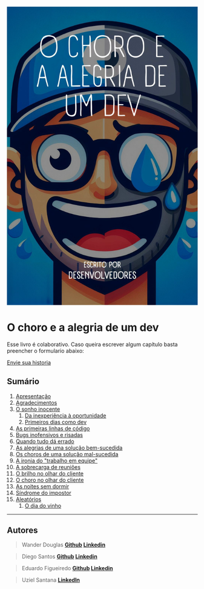 
![capa do livro](/src/cover.jpg "Capa do livro")

# O choro e a alegria de um dev

Esse livro é colaborativo. Caso queira escrever algum capítulo basta preencher o formulario abaixo:

[Envie sua historia](https://docs.google.com/forms/d/e/1FAIpQLSdfLAwDK2ny4LI49HVn9CAUBkEfp8nf-p_PBd-OCmgFU80-iQ/viewform?usp=sf_link)



## Sumário

1. [Apresentação](pages/apresentacao.md)
2. [Agradecimentos](pages/agradecimentos.md)
3. [O sonho inocente](pages/1-o-sonho-inocente.md)
    1. [Da inexperiência à oportunidade](pages/1/da-inexperiencia-a-oportunidade.md)
    2. [Primeiros dias como dev ](pages/1/primeiros-dias-como-dev.md)
4. [As primeiras linhas de código](pages/2-as-primeiras-linhas-de-codigo.md)
5. [Bugs inofensivos e risadas](pages/3-bugs-inofensivos-e-risadas.md)
6. [Quando tudo dá errado](pages/4-quando-tudo-da-errado.md)
7. [As alegrias de uma solução bem-sucedida](pages/5-as-alegrias-de-uma-solucao-bem-sucedida.md)
8. [Os choros de uma solução mal-sucedida](pages/6-os-choros-de-uma-solucao-mal-sucedida.md)
9. [A ironia do "trabalho em equipe"](pages/7-a-ironia-do-trabalho-em-equipe.md)
10. [A sobrecarga de reuniões](pages/8-a-sobrecarga-de-reunioes.md)
11. [O brilho no olhar do cliente](pages/9-o-brilho-no-olhar-do-cliente.md)
12. [O choro no olhar do cliente](pages/10-o-choro-no-olhar-do-cliente.md)
13. [As noites sem dormir](pages/11-as-noites-sem-dormir.md)
14. [Síndrome do impostor](pages/12-sindrome-do-impostor.md)
15. [Aleatórios](pages/13-aleatorios.md)
    1. [O dia do vinho](pages/13/o-dia-do-vinho.md)


-- --

## Autores


> Wander Douglas **[Github](https://github.com/wander4747) [Linkedin](https://www.linkedin.com/in/wander-douglas/)**

> Diego Santos **[Github](https://github.com/DiegoSantosWS) [Linkedin](https://www.linkedin.com/in/diegosantosws)**

> Eduardo Figueiredo **[Github](https://github.com/eduardofg87) [Linkedin](https://www.linkedin.com/in/eduardofg87)**

> Uziel Santana **[LinkedIn](https://www.linkedin.com/in/uzielsantanna/)**


